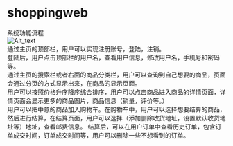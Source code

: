 # shoppingweb
系统功能流程       
![Alt_text](https://github.com/liwenliang0/shoppingweb.git/raw/master/image/process.png)     
通过主页的顶部栏，用户可以实现注册账号，登陆，注销。     
登陆后，用户点击顶部栏的用户名，查看用户信息，修改用户名，手机号和密码等。             
通过主页的搜索栏或者右面的商品分类栏，用户可以查询到自己想要的商品，页面会通过分页的方式显示出来，在商品的显示页面。       
用户可以按照价格升序降序综合排序，用户可以点击商品进入商品的详情页面，详情页面会显示更多的商品图片，商品信息（销量，评价等。）  
用户可以把中意的商品加入购物车。在购物车中，用户可以选择想要结算的商品，    
然后进行结算，在结算页面，用户可以选择（添加删除收货地址，设置默认收货地址等）地址，查看邮费信息。
结算后，可以在用户订单中查看历史订单，包含订单成交时间，订单成交时间等，用户可以删除一些不想看到的订单。        
